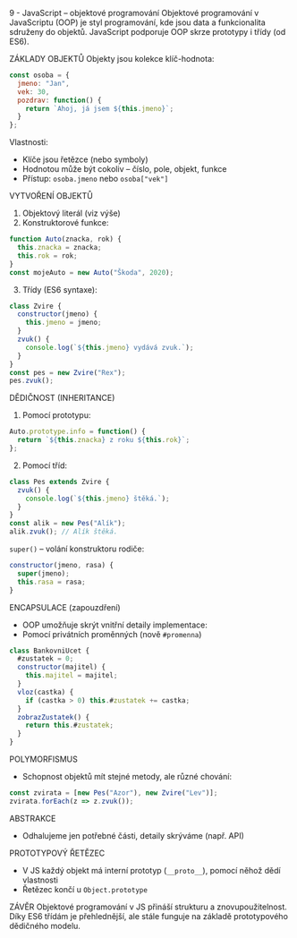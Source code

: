 9 - JavaScript – objektové programování
Objektové programování v JavaScriptu (OOP) je styl programování, kde jsou data a funkcionalita sdruženy do objektů. JavaScript podporuje OOP skrze prototypy i třídy (od ES6).

ZÁKLADY OBJEKTŮ
Objekty jsou kolekce klíč-hodnota:

```javascript
const osoba = {
  jmeno: "Jan",
  vek: 30,
  pozdrav: function() {
    return `Ahoj, já jsem ${this.jmeno}`;
  }
};
```

Vlastnosti:

* Klíče jsou řetězce (nebo symboly)
* Hodnotou může být cokoliv – číslo, pole, objekt, funkce
* Přístup: `osoba.jmeno` nebo `osoba["vek"]`

VYTVOŘENÍ OBJEKTŮ

1. Objektový literál (viz výše)
2. Konstruktorové funkce:

```javascript
function Auto(znacka, rok) {
  this.znacka = znacka;
  this.rok = rok;
}
const mojeAuto = new Auto("Škoda", 2020);
```

3. Třídy (ES6 syntaxe):

```javascript
class Zvire {
  constructor(jmeno) {
    this.jmeno = jmeno;
  }
  zvuk() {
    console.log(`${this.jmeno} vydává zvuk.`);
  }
}
const pes = new Zvire("Rex");
pes.zvuk();
```

DĚDIČNOST (INHERITANCE)

1. Pomocí prototypu:

```javascript
Auto.prototype.info = function() {
  return `${this.znacka} z roku ${this.rok}`;
};
```

2. Pomocí tříd:

```javascript
class Pes extends Zvire {
  zvuk() {
    console.log(`${this.jmeno} štěká.`);
  }
}
const alik = new Pes("Alík");
alik.zvuk(); // Alík štěká.
```

`super()` – volání konstruktoru rodiče:

```javascript
constructor(jmeno, rasa) {
  super(jmeno);
  this.rasa = rasa;
}
```

ENCAPSULACE (zapouzdření)

* OOP umožňuje skrýt vnitřní detaily implementace:
* Pomocí privátních proměnných (nově `#promenna`)

```javascript
class BankovniUcet {
  #zustatek = 0;
  constructor(majitel) {
    this.majitel = majitel;
  }
  vloz(castka) {
    if (castka > 0) this.#zustatek += castka;
  }
  zobrazZustatek() {
    return this.#zustatek;
  }
}
```

POLYMORFISMUS

* Schopnost objektů mít stejné metody, ale různé chování:

```javascript
const zvirata = [new Pes("Azor"), new Zvire("Lev")];
zvirata.forEach(z => z.zvuk());
```

ABSTRAKCE

* Odhalujeme jen potřebné části, detaily skrýváme (např. API)

PROTOTYPOVÝ ŘETĚZEC

* V JS každý objekt má interní prototyp (`__proto__`), pomocí něhož dědí vlastnosti
* Řetězec končí u `Object.prototype`

ZÁVĚR
Objektové programování v JS přináší strukturu a znovupoužitelnost. Díky ES6 třídám je přehlednější, ale stále funguje na základě prototypového dědičného modelu.
